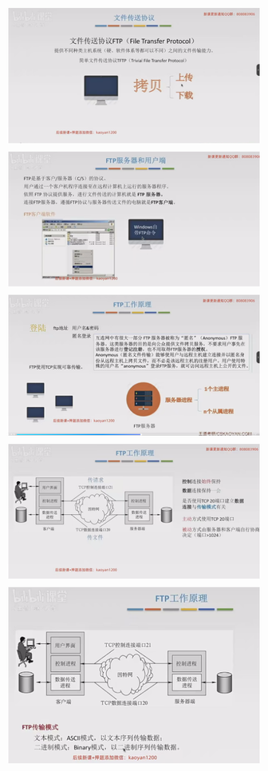 ![](images/Pasted%20image%2020241125103307.png)

![](images/Pasted%20image%2020241125103403.png)

![](images/Pasted%20image%2020241125103618.png)

![](images/Pasted%20image%2020241125103912.png)

![](images/Pasted%20image%2020241125103937.png)

 